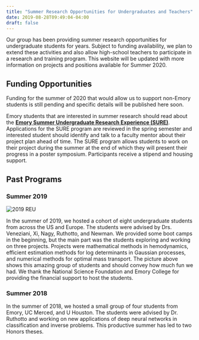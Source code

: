```yaml
---
title: "Summer Research Opportunities for Undergraduates and Teachers"
date: 2019-08-28T09:49:04-04:00
draft: false
---
```


Our group has been providing summer research opportunities for undergraduate students for years. Subject to funding availability, we plan to extend these activities and also allow high-school teachers to participate in a research and training program. This website will be updated with more information on projects and positions available for Summer 2020.

## Funding Opportunities

Funding for the summer of 2020 that would allow us to support non-Emory students is still pending and specific details will be published here soon. 

Emory students that are interested in summer research should read about the [**Emory Summer Undergraduate Research Experience (SURE)**](http://college.emory.edu/undergraduate-research/). Applications for the SURE program are reviewed in the spring semester and interested student should identify and talk to a faculty mentor about their project plan ahead of time. The SURE program allows students to work on their project during the summer at the end of which they will present their progress in a poster symposium. Participants receive a stipend and housing support. 




## Past Programs
### Summer 2019

![2019 REU](../img/2019-REU.png)

In the summer of 2019, we hosted a cohort of eight undergraduate students from across the US and Europe. 
The students were advised by Drs. Veneziani, Xi, Nagy, Ruthotto, and Newman. 
We provided some boot camps in the beginning, but the main part was the students exploring and working on three projects. 
Projects were mathematical methods in hemodynamics, efficient estimation methods for log determinants in Gaussian processes, and numerical methods for optimal mass transport. 
The picture above shows this amazing group of students and should convey how much fun we had.
We thank the National Science Foundation and Emory College for providing the financial support to host the students.


### Summer 2018

In the summer of 2018, we hosted a small group of four students from Emory, UC Merced, and U Houston. 
The students were advised by Dr.  Ruthotto and working on new applications of deep neural networks in classification and inverse problems.
This productive summer has led to two Honors theses. 

